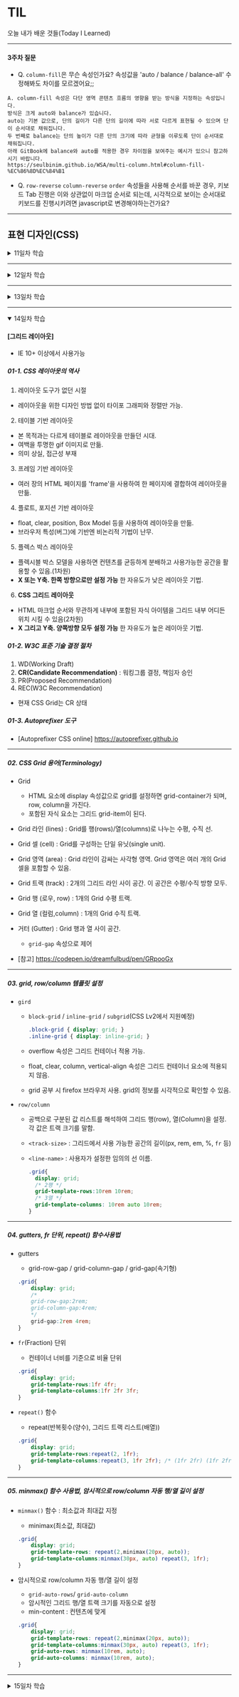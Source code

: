 # TIL
오늘 내가 배운 것들(Today I Learned)   

---------------------------------------

#### 3주차 질문
- Q. `column-fill`은 무슨 속성인가요? 속성값을 'auto / balance / balance-all' 수정해봐도 차이를 모르겠어요;;
```
A. column-fill 속성은 다단 영역 콘텐츠 흐름의 영향을 받는 방식을 지정하는 속성입니다.
방식은 크게 auto와 balance가 있습니다.
auto는 기본 값으로, 단의 길이가 다른 단의 길이에 따라 서로 다르게 표현될 수 있으며 단이 순서대로 채워집니다.
두 번째로 balance는 단의 높이가 다른 단의 크기에 따라 균형을 이루도록 단이 순서대로 채워집니다.
아래 GitBook에 balance와 auto를 적용한 경우 차이점을 보여주는 예시가 있으니 참고하시기 바랍니다.
https://seulbinim.github.io/WSA/multi-column.html#column-fill-%EC%86%8D%EC%84%B1
```

- Q. `row-reverse` `column-reverse` `order` 속성들을 사용해 순서를 바꾼 경우, 키보드 Tab 진행은 이와 상관없이 마크업 순서로 되는데,
시각적으로 보이는 순서대로 키보드를 진행시키려면 javascript로 변경해야하는건가요?

---------------------------------------

## 표현 디자인(CSS)
<details>
<summary>11일차 학습</summary>
<div markdown="11">

#### [2D 트랜스폼]
- IE9+ 이상에서 사용가능.
- 회전 - `rotateX(angle)` / `rotateY(angle)` / `rotate(angle)`   
  - degree(각도), turn(턴), radian(라디안)   

  ```css
    .class{transform : rotateX(50deg) rotateY(1.5turn) rotate(1rad);}
  ```   

- 크기 - `scaleX()` / `scaleY()` / `scale(x, y)`   

- 이동 - `translateX()` / `translateY()` / `translate(x, y)`   

- 비틈 - `skewX()` / `skewY()` / `skew(x, y)`   

- 중심축 설정 - `transform-origin:50% 50%;` - 기본값

#### [트랜지션]
- IE10+ 이상에서 사용가능.
- `transition-property` 속성
- `transition-duration` 시간
- `transition-timing-function` 타이밍 함수
  - 기본값 : linear / ease / ease-in / ease-out / ease-in-out
  - cubic-bezier 참고 -  [Ceaser] https://matthewlein.com/tools/ceaser
- `transition-delay` 지연시간
- `transition` 속기형
```css
  .sonic{
    transition-property : top, transform;
    transition-duration : 0.45s, 0.8s;
    transition-timing-function : ease-in-out, ease;
    transition-deay : 0.4s, 0.4s;
    /*transition : top 0.45s ease-in-out 0.4s, transform 0.8s ease 0.4s;*/
  }
```

#### [애니메이션]
- IE10+ 이상에서 사용가능.
- `animation-name` 이름
- `animation-duration` 시간
- `animation-timing-function` 타이밍 함수
- `animation-delay` 지연시간
- `animation-direction` 종료 후, 진행 (순/역)방향
  - reverse / alternate / alternate-reverse
  - alternate가 적용될려면 animation-iteration-count 값이 짝수
- `animation-iteration-count` 반복 횟수 (infinite: 무한반복)
- `animation-play-state` 재생/일시정지 설정
  - running:기본값 / paused
- `animation-fill-mode` 시작 전/종료 후 키프레임 설정 (forwards: 유지)
  - none:기본값 / backwards / forwards / both
- `animation` 속기형   

  ```css
  .sonic {
  /*
    animation-name:sonic-running;
    animation-duration:1s;
    animation-timing-function:ease;
    animation-iteration-count : infinite;
    animation-direction:alternate;
    animation-fill-mode:forwards;
    animation-delay:400ms;
  */
    animation:sonic-running 1s ease infinite alternate forwards 0.4s paused;
  }
  .sonic-adventure:active .sonic{
    animation-play-state:running;
  }

  @keyframes sonic-running{
    from{}
    to{
      transform:translateX(740px);
    }
  }
  ```
#### [3D 트랜스폼]
- IE10+ 이상에서 사용가능.
##### 트랜스폼을 적용할 요소에 적용 하는 속성
  * `transform-origin`
  * `backface-visibility`
  * `rotateX()` / `rotateY()` / `rotateZ()` / `rotate3d(x, y, z)`
  * `translateX()` / `translateY()` / `translateZ()` / `translate3d(x, y, z)`
  * `scaleX()` / `scaleY()` / `scaleZ()` / `scale3d(x, y, z)`
  * `skewX()` / `skewY()` / `skew()`

##### 자식 요소를 3D 처리할 부모 요소에 설정
  * `perspective`
  * `perspective-origin`
  * `transform-style: preserve-3d` (요소의 자식이 3D 공간에 배치)   

    ```css
    .album-card {
      position:relative;  cursor: pointer;  float: left;
      width: 340px;  height: 340px;  margin: 30px;
      transition: box-shadow 0.3s ease-in-out;
      transform-style:preserve-3d; /*중요*/
      transform:perspective(1000px);
    }

    .album-card * {
      position:absolute;  top:0;  left:0;
      width: inherit;  height: inherit;
      transition: all 0.8s cubic-bezier(0.230, 1.000, 0.320, 1.000) 0.5s;
    }

    .album-card:hover .album-cover {
      transform: rotateY(180deg) scale(0.85);
    }
    .album-card:hover .album-player {
      transform: rotateY(360deg) scale(0.85);
    }
    .album-cover {}
    .album-player {
      border: none;
      transform: rotateY(180deg);
      backface-visibility:hidden;
    }
    ```
- [실습참고] https://codepen.io/dreamfulbud/pen/PoPqyQq?editors=1100
</div>
</details>

---------------------------------------

<details>
<summary>12일차 학습</summary>
<div markdown="12">

#### [그레디언트]
- IE10+ 이상에서 사용가능.

- 선형 그레디언트 `linear-gradient(angle, start, end)`
  ```css
  body{
    background:linear-gradient(180deg, #f7e763, #fe8201);
    background:linear-gradient(45deg, #f7e763 20%, #45d5bf 60%, #fe8201);

    /*끊어진 형태*/
    background:linear-gradient(
      45deg,
      #f7e763 40%,
      #45d5bf 40%,
      #45d5bf 60%,
      #fe8201 60%,
      #fe8201);
  }
  ```

- 원형 그레디언트 `radial-gradient(shape, start, end)`
  - ellipse(기본값) / circle: 정원
  - `at % %` : 중심 지정
  - farthest-corner(기본값) / closest-side : 가장 먼/가까운 부분까지 그레디언트 효과 적용
  ```css
  body {
    background:radial-gradient(#f7e763, #45d5bf);
      background:radial-gradient(circle at 50% 0, #f7e763 50%, #45d5bf 50%, #fe8201);
    background:radial-gradient(circle closest-side, #f7e763 50%, #45d5bf 50%, #fe8201);
  }
  ```

- 배경 패턴
  ```css
  body {
    background : url('//goo.gl/B6SfbX');
    background-size : 90px;
  }
  ```

- 오버레이 그레디언트
  ```css
  body {
    background:
    linear-gradient(45deg, hsla(12, 100%, 50%, 0.4), hsla(54, 90%, 68%, 0.5)),
    url('//goo.gl/B6SfbX');
    background-size : contain, 90px;
  }
  ```

- 멀티 배경 테크닉 활용
  - 멀티 그레디언트
    ```css
    body {
      background:
      linear-gradient(217deg, rgba(255,0,0,0.45), rgba(255,0,0,0) 65.70%),
      linear-gradient(127deg, rgba(0,255,0,0.45), rgba(0,255,0,0) 65.70%),
      linear-gradient(336deg, rgba(0,0,255,0.45), rgba(0,0,255,0) 65.70%),
      url('//goo.gl/B6SfbX');
      background-size : 100%,100%, 100%,140px;
    }
    ```
    ```css
    body {
      background:
      radial-gradient(circle at 50% 0, rgba(255,0,0,0.45), rgba(255,0,0,0) 65.70%),
      radial-gradient(circle at 6.7% 75%, rgba(0,255,0,0.45), rgba(0,255,0,0) 65.70%),
      radial-gradient(circle at 93.3% 75%, rgba(0,0,255,0.45), rgba(0,0,255,0) 65.70%),
      url('//goo.gl/B6SfbX');
      background-size : 100%,100%, 100%,140px;
    }
    ```

  - 반복 그레디언트 (패턴배경 응용)
    ```css
    body {
      background:repeating-linear-gradient(
        -45deg, red, red 10px, yellow 10px, yellow 20px
      );
    }
    ```
    ```css
    body {
      background:repeating-radial-gradient(
        circle at 50% 15%, red, red 10px, yellow 10px, yellow 20px
      );
    }
    ```

#### [보더 이미지]
-  IE 11+ 이상에서 사용가능
- border-image : source [slice / width / outset] repeat];
  - `border-image-source: url();` 필수요소
  - `border-image-slice`
    - 이미지의 top/right/bottom/left 가장자리 오프셋을 설정(최대 4개) - padding,margin과 같은 방식
    - 보더 이미지를 9개 영역으로 나눌 수 있음(px단위 사용X, %사용)   

  - `border-image-width`
    - 요소의 top/right/bottom/left 테두리 이미지 너비를 설정(최대 4개)
    - 실제 테두리의 너비는 영향을 받지 않고 이미지는 맨 위에 배치.
    - border-image 너비가 border-width 보다 클 경우 채우기 영역 또는 내용 영역을 포함.
    - **단위 없는 값은 요소의 테두리 너비의 배수로 해석**
    - 테두리 이미지 너비 = 테두리 너비 (기본)   

  - `border-image-outset`
    - 테두리 이미지를 주어진 값만큼 패딩(안쪽) 영역을 설정(최대 4개)
    - 단위 없는 값을 사용할 경우, 요소의 테두리 너비에 곱하여 오프셋 처리

  - `border-image-repeat` : stretch(기본값) / repeat / round / space

  ```CSS
  .class{
    /*슬라이스 10px 설정, 가장자리 섹션 stretch 사용*/
    border-image:url('imageUrl') 10;

    /*각 테두리 방향에서 5% 조각 이미지 사용, 가장자리 반복 설정*/
    border-image:url('imageUrl') 5% round;

    /*슬라이스 오프셋 - 순서 : top right bottom left*/
    border-image:url('imageUrl') 10 20 30 40;

    /*테두리를 2배 큰 border-width 값으로 크기 조정*/
    border-image:url('imageUrl') 10/2 repeat;

    /*테두리를 2배 큰 border-width 값으로 크기 조정
    + 여백 테두리는 1배 border-width 값으로 설정*/
    border-image:url('imageUrl') 5 / 2 / 1;

    /*4개의 가장자리마다 각기 다른 설정*/
    border-image:url('imageUrl') 5 8 6 10 / 1 2 1 3 / 0 1 .5 .5;
  }
  ```

- [참고] https://codepen.io/dreamfulbud/pen/VwvvrRj


#### [멀티 컬럼 레이아웃]
-  IE 10+ 이상에서 사용가능
- **유의** 이미지 잘림 현상 발생.
- 컬럼 개수 또는 폭 설정
  - `column-count`, `column-width`, `columns` (속기형 작성법)   

    ```
    [예시]
    columns: 12em;       // column-width: 12em; column-count: auto
    columns: auto 12em;  // column-width: 12em; column-count: auto
    columns: 2;          // column-width: auto; column-count: 2
    columns: 2 auto;     // column-width: auto; column-count: 2
    columns: auto;       // column-width: auto; column-count: auto
    columns: auto auto;  // column-width: auto; column-count: auto
    columns: 12 320px;   // column-width: 320px; column-count: 12
    ```
- 컬럼 간격 또는 구분 선 설정
  - `column-gap`
  - `column-rule`
    - `column-rule-color`, `column-rule-style`, `column-rule-width`   


  ```CSS
    .magazine-section {
     margin : 6rem 0;
     /*column-count: 3;
     column-width:320px;*/
     columns: 12 20em;
     column-gap : 2em;
     column-rule: 1px dotted #ccc;
    }
  ```

- 컬럼 병합
  - `column-span`
  ```CSS
    .magazine-headline {column-span:all; }
  ```

- 컬럼 채우기
  - `column-fill` : auto / balance(기본값) / balance-all



</div>
</details>

---------------------------------------

<details>
<summary>13일차 학습</summary>
<div markdown="13">

#### [플렉시블 레이아웃]
- IE 10+ 이상에서 사용가능
- Flexbox는 페이지의 한 방향(x, y축)으로 요소를 효율적으로 배치 할 수 있도록 설계

##### flex-container 속성
- `display:flex`
  - flex container / flex items로 구성
  - 직계 **자식** 요소만 flex-item이 됨.
  - flow axis - 주축(main axis), 교차축(cross axis) - start / center / end   

- `flex-direction`
  - row(기본값) / column / row-reverse / column-reverse
  - direction 설정에 따라 주축 방향 변경됨.   

- `justify-content` 주축에 대한 정렬.
  - flex-start / center / flex-end
  - space-between : 시작과 끝을 제외하고 여백 균등 배분
  - space-around : item 요소 좌우 동일한 여백
  - space-evenly : 시작~끝 간격 모두 동일하게   

- `flex-wrap`
  - nowrap(기본값) / wrap / wrap-reverse
  - flex-item 요소는 flex-shrink값이 1로 기본 설정되어있기 때문에 너비값이 있다고 해도 부모요소인 flex-container에 맞춰 자동으로 설정됨.

- `align-items` - 요소 정렬
  - flex-start / flex-end / center / baseline / stretch

- `align-content` - 덩어리 정렬.
  - flex-start / flex-end / center / space-between / space-around / space-evenly / stretch

- `flex-flow` 속기형
    ```CSS
    .item { flex-flow: direction wrap; }
    .container { flex-flow:row nowrap; }
    ```   


##### flex-item 속성
- `flex-basis` : flex-item은 width 사용 X   

  ```css
    .item{flex-basis: 100px;}
  ```

- `align-self` - 다른 아이템과 상관없이 독자적으로 정렬.
  - auto / flex-start / flex-end / center / baseline / stretch   

- `flex-grow` - 요소 키움
  - 기본값 0
  - 1 : 자동으로 늘어나 flex-container에 맞춤   

- `flex-shrink` - 요소 축소
  - 기본값 1 : 자동으로 축소되어 flex-container에 맞춤   
  - 0 : width값 줄어들지 않음.

- `flex` 속기형
  ```CSS
    .item { flex: flex-grow [flex-shrink] [flex-basis]; }
    .item { flex: 0 0 20%}
  ```

- `order`
  - 기본값 0
  - 숫자가 작을수록 우선 배치
  - 동일한 값을 가지고 있다면 마크업된 순서로 우선권을 가짐.

- **가운데 정렬** (텍스트 세로-중앙 정렬 가능!!!!)
  ```CSS
    .item {display:flex; justify-content:center; align-items:center;}
  ```


- [참고 예제]
  - https://codepen.io/dreamfulbud/pen/WNQrvqG?editors=1100
  - https://codepen.io/dreamfulbud/pen/VwvevXY

</div>
</details>

---------------------------------------

<details open>
<summary>14일차 학습</summary>
<div markdown="14">

#### [그리드 레이아웃]
- IE 10+ 이상에서 사용가능   

##### 01-1. CSS 레이아웃의 역사
1. 레이아웃 도구가 없던 시절
  - 레이아웃을 위한 디자인 방법 없이 타이포 그래피와 정렬만 가능.

2. 테이블 기반 레이아웃
  - 본 목적과는 다르게 테이블로 레이아웃을 만들던 시대.
  - 여백을 투명한 gif 이미지로 만듦.
  - 의미 상실, 접근성 부재

3. 프레임 기반 레이아웃
  - 여러 장의 HTML 페이지를 'frame'을 사용하여 한 페이지에 결합하여 레이아웃을 만듦.

4. 플로트, 포지션 기반 레이아웃
  - float, clear, position, Box Model 등을 사용하여 레이아웃을 만듦.
  - 브라우저 특성(버그)에 기반엔 비논리적 기법이 난무.

5. 플렉스 박스 레이아웃
  - 플렉시블 박스 모델을 사용하면 컨텐츠를 균등하게 분배하고 사용가능한 공간을 활용할 수 있음.(1차원)
  - **X 또는 Y축. 한쪽 방향으로만 설정 가능** 한 자유도가 낮은 레이아웃 기법.

6. **CSS 그리드 레이아웃**
  - HTML 마크업 순서와 무관하게 내부에 포함된 자식 아이템을 그리드 내부 어디든 위치 시킬 수 있음(2차원)
  - **X 그리고 Y축. 양쪽방향 모두 설정 가능** 한 자유도가 높은 레이아웃 기법.   

##### 01-2. W3C 표준 기술 결정 절차
1. WD(Working Draft)
2. **CR(Candidate Recommendation)** : 워킹그룹 결정, 책임자 승인
3. PR(Proposed Recommendation)
4. REC(W3C Recommendation)
- 현재 CSS Grid는 CR 상태

##### 01-3. Autoprefixer 도구
- [Autoprefixer CSS online] https://autoprefixer.github.io

---

##### 02. CSS Grid 용어(Terminology)
- Grid
  - HTML 요소에 display 속성값으로 grid를 설정하면 grid-container가 되며, row, column을 가진다.
  - 포함된 자식 요소는 그리드 grid-item이 된다.
- Grid 라인 (lines) : Grid를 행(rows)/열(columns)로 나누는 수평, 수직 선.
- Grid 셀 (cell) : Grid를 구성하는 단일 유닛(single unit).
- Grid 영역 (area) : Grid 라인이 감싸는 사각형 영역. Grid 영역은 여러 개의 Grid 셀을 포함할 수 있음.
- Grid 트랙 (track) : 2개의 그리드 라인 사이 공간. 이 공간은 수평/수직 방향 모두.
- Grid 행 (로우, row) : 1개의 Grid 수평 트랙.
- Grid 열 (컬럼,column) : 1개의 Grid 수직 트랙.
- 거터 (Gutter) : Grid 행과 열 사이 공간.
  - `grid-gap` 속성으로 제어

- [참고] https://codepen.io/dreamfulbud/pen/GRpooGx

---
##### 03. grid, row/column 템플릿 설정
- `gird`
  - `block-grid` / `inline-grid` / `subgrid`(CSS Lv2에서 지원예정)   

    ```css
    .block-grid { display: grid; }
    .inline-grid { display: inline-grid; }
    ```
  - overflow 속성은 그리드 컨테이너 적용 가능.
  - float, clear, column, vertical-align 속성은 그리드 컨테이너 요소에 적용되지 않음.
  - grid 공부 시 firefox 브라우저 사용. grid의 정보를 시각적으로 확인할 수 있음.

- `row/column`
  - 공백으로 구분된 값 리스트를 해석하여 그리드 행(row), 열(Column)을 설정. 각 값은 트랙 크기를 말함.
  - `<track-size>` : 그리드에서 사용 가능한 공간의 길이(px, rem, em, %, `fr` 등)
  - `<line-name>` : 사용자가 설정한 임의의 선 이름.   

    ```CSS
    .grid{
      display: grid;
      /* 2행 */
      grid-template-rows:10rem 10rem;
      /* 3열 */
      grid-template-columns: 10rem auto 10rem;
    }
    ```

---

##### 04. gutters, fr 단위, repeat() 함수사용법
- gutters
  - grid-row-gap /  grid-column-gap / grid-gap(속기형)
  ```CSS
  .grid{
      display: grid;
      /*
      grid-row-gap:2rem;
      grid-column-gap:4rem;
      */
      grid-gap:2rem 4rem;
  }
  ```

- `fr`(Fraction) 단위
  - 컨테이너 너비를 기준으로 비율 단위
  ```CSS
  .grid{
      display: grid;
      grid-template-rows:1fr 4fr;
      grid-template-columns:1fr 2fr 3fr;
  }
  ```
- `repeat()` 함수
  - repeat(반복횟수(양수), 그리드 트랙 리스트(배열))
  ```CSS
  .grid{
      display: grid;
      grid-template-rows:repeat(2, 1fr);
      grid-template-columns:repeat(3, 1fr 2fr); /* (1fr 2fr) (1fr 2fr) (1fr 2fr) */
  }
  ```

---

##### 05. minmax() 함수 사용법, 암시적으로 row/column 자동 행/열 길이 설정
- `minmax()` 함수 : 최소값과 최대값 지정
  - minimax(최소값, 최대값)
  ```CSS
  .grid{
      display: grid;
      grid-template-rows: repeat(2,minimax(20px, auto));
      grid-template-columns:minmax(30px, auto) repeat(3, 1fr);
  }
  ```

- 암시적으로 row/column 자동 행/열 길이 설정
  - `grid-auto-rows`/ `grid-auto-column`
  - 암시적인 그리드 행/열 트랙 크기를 자동으로 설정
  - min-content : 컨텐츠에 맞게
  ```CSS
  .grid{
      display: grid;
      grid-template-rows: repeat(2,minimax(20px, auto));
      grid-template-columns:minmax(30px, auto) repeat(3, 1fr);
      grid-auto-rows: minmax(10rem, auto);
      grid-auto-columns: minmax(10rem, auto);
  }
  ```


</div>
</details>

---------------------------------------

<details>
<summary>15일차 학습</summary>
<div markdown="15">

#### [그리드 레이아웃]
##### 06. 그리드 라인 인덱스를 사용하여 아이템 위치 설정
##### 07. 오더 속성을 사용한 아이템 순서 변경 / 그리드 영역 / 그리드 템플릿 영역을 사용하여 아이템 위치 설정
##### 08. 그리드 흐름 자동 배치 알고리즘 활용
##### 09. 아이템들 & 콘텐츠 행, 열 방향 정렬 / 아이템 개별 행, 열 방향 정렬 / grid 속기형 속성 활용법
</div>
</details>
